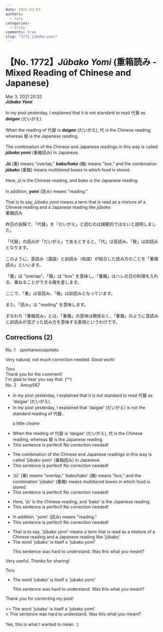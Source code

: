 ```yaml
---
date: 2021-03-03
authors:
  - toru
categories:
  - Essay
comments: true
slug: "1772_jubako-yomi"
---
```


# 【No. 1772】<strong><em>Jūbako Yomi</em></strong> (重箱読み - Mixed Reading of Chinese and Japanese)
<div class="date">Mar 3, 2021 20:32</div>
<div id="post"><div id="body_show_ori">
<strong><em>Jūbako Yomi</em></strong><br/><br/>In my post yesterday, I explained that it is not standard to read 代替 as <strong><em>daigae</em></strong> (だいがえ).<br/><br/>When the reading of 代替 is <strong><em>daigae</em></strong> (だいがえ), 代 is the Chinese reading, whereas 替 is the Japanese reading.<br/><br/>The combination of the Chinese and Japanese readings in this way is called <strong><em>jūbako yomi</em></strong> (重箱読み) in Japanese.<br/><br/><strong><em>Jū</em></strong> (重) means "overlap," <strong><em>bako/hako</em></strong> (箱) means "box," and the combination <strong><em>jūbako</em></strong> (重箱) means multitiered boxes in which food is stored. <br/><br/>Here, <em>jū</em> is the Chinese reading, and <em>bako</em> is the Japanese reading.<br/><br/>In addition, <strong><em>yomi</em></strong> (読み) means "reading."<br/><br/>That is to say, <em>jūbako yomi</em> means a term that is read as a mixture of a Chinese reading and a Japanese reading like <em>jūbako</em>.
</div></div>

<!-- more -->

<div id="post_ja"><div id="body_show_mo">
重箱読み<br/><br/>昨日の投稿で、「代替」を「だいがえ」と読むのは規範的ではないと説明しました。<br/><br/>「代替」の読みが「だいがえ」であるとすると、「代」は音読み、「替」は訓読みとなります。<br/><br/>このように、音読み（漢語）と訓読み（和語）が結合した読み方のことを「重箱読み」といいます。<br/><br/>「重」は "overlap"、「箱」は "box" を意味し、「重箱」はハレの日の料理を入れる、重ねることができる箱を差します。<br/><br/>ここで、「重」は音読み、「箱」は訓読みとなっています。<br/><br/>また、「読み」は "reading" を意味します。<br/><br/>すなわち「重箱読み」とは、「重箱」の意味は関係なく、「重箱」のように音読みと訓読みが混ざった読み方を意味する表現というわけです。
</div></div>

## Corrections (2)
<div id="block"><div class="first_name"> No. 1　<span class="just_name">spontaneouspotato</span></div><div id="block2">
<p class="comment_small">
 Very natural, not much correction needed. Good work!
</p>

</div><div class="name"><span class="just_name">Toru</span><br>
Thank you for the comment!<br/>I'm glad to hear you say that. (^^)
</div>
</div>
<div id="block"><div class="first_name"> No. 2　<span class="just_name">Amop567</span></div><div id="block2">
<ul class="correction_field">
<li class="incorrect">In my post yesterday, I explained that it is not standard to read 代替 as 'daigae' (だいがえ).</li>
<li class="corrected correct">
In my post yesterday, I explained that <span class="f_blue">'daigae' (だいがえ) is not the standard reading of 代替</span>..
<p class="correction_comment">a little clearer</p>
</li>
</ul>
<ul class="correction_field">
<li class="incorrect">When the reading of 代替 is 'daigae' (だいがえ), 代 is the Chinese reading, whereas 替 is the Japanese reading.</li>
<li class="corrected perfect">This sentence is perfect! No correction needed!</li>
</ul>
<ul class="correction_field">
<li class="incorrect">The combination of the Chinese and Japanese readings in this way is called 'jūbako yomi' (重箱読み) in Japanese.</li>
<li class="corrected perfect">This sentence is perfect! No correction needed!</li>
</ul>
<ul class="correction_field">
<li class="incorrect">'Jū' (重) means "overlap," 'bako/hako' (箱) means "box," and the combination 'jūbako' (重箱) means multitiered boxes in which food is stored.</li>
<li class="corrected perfect">This sentence is perfect! No correction needed!</li>
</ul>
<ul class="correction_field">
<li class="incorrect">Here, 'jū' is the Chinese reading, and 'bako' is the Japanese reading.</li>
<li class="corrected perfect">This sentence is perfect! No correction needed!</li>
</ul>
<ul class="correction_field">
<li class="incorrect">In addition, 'yomi' (読み) means "reading."</li>
<li class="corrected perfect">This sentence is perfect! No correction needed!</li>
</ul>
<ul class="correction_field">
<li class="incorrect">That is to say, 'jūbako yomi' means a term that is read as a mixture of a Chinese reading and a Japanese reading like 'jūbako'.</li>
<li class="corrected correct">
<span class="f_blue">The word 'jubako' is itself a 'jubako yomi'</span>
<p class="correction_comment">This sentence was hard to understand. Was this what you meant?</p>
</li>
</ul>
<p class="comment_small">
 Very useful. Thanks for sharing!
</p>

</div><div class="name"><span class="just_name">Toru</span><br><div class="quote_field"><ul class="correction_field">
<li class="corrected correct">
<span class="f_blue">The word 'jubako' is itself a 'jubako yomi'</span>
<p class="correction_comment">
This sentence was hard to understand. Was this what you meant?
</p>
</li>
</ul></div>
Thank you for correcting my post!<br/><br/>&gt;&gt; The word 'jubako' is itself a 'jubako yomi'<br/>&gt; This sentence was hard to understand. Was this what you meant?<br/><br/>Yes, this is what I wanted to mean. :)
</div>
</div>
